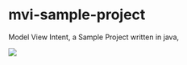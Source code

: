 # mvi-sample-project
Model View Intent, a Sample Project written in java, 

<a href= "https://miro.medium.com/max/338/1*0X0jgszhfePP0lp8XtsH0w.gif"><img src= "https://miro.medium.com/max/338/1*0X0jgszhfePP0lp8XtsH0w.gif"/></a>

